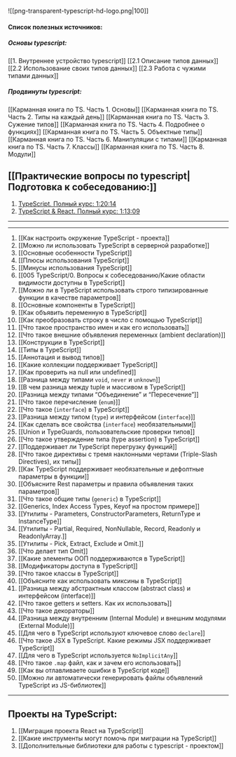 ![[png-transparent-typescript-hd-logo.png|100]]

#### Список полезных источников:

##### Основы typescript:
[[1. Внутреннее устройство typescript]]
[[2.1 Описание типов данных]]
[[2.2 Использование своих типов данных]]
[[2.3 Работа с чужими типами данных]]

##### Продвинуты typescript:
[[Карманная книга по TS. Часть 1. Основы]]
[[Карманная книга по TS. Часть 2. Типы на каждый день]]
[[Карманная книга по TS. Часть 3. Сужение типов]]
[[Карманная книга по TS. Часть 4. Подробнее о функциях]]
[[Карманная книга по TS. Часть 5. Объектные типы]]
[[Карманная книга по TS. Часть 6. Манипуляции с типами]]
[[Карманная книга по TS. Часть 7. Классы]]
[[Карманная книга по TS. Часть 8. Модули]]

## [[Практические вопросы по typescript|Подготовка к собеседованию:]]

1. [TypeScript. Полный курс: 1:20:14](https://www.youtube.com/watch?v=5QnZ9AyDW6c&list=PLNkWIWHIRwMFKmmIPVaCPpusgloMMgxN2&index=10)
2. [TypeScript & React. Полный курс: 1:13:09](https://www.youtube.com/watch?v=xL-a5Tox7Qw&list=PLNkWIWHIRwMFKmmIPVaCPpusgloMMgxN2&index=11)

___
____

1. [[Как настроить окружение TypeScript - проекта]]
2. [[Можно ли использовать TypeScript в серверной разработке]]
3. [[Основные особенности TypeScript]]
4. [[Плюсы использования TypeScript]]
5. [[Минусы использования TypeScript]]
6. [[005 TypeScript/0. Вопросы к собеседованию/Какие области видимости доступны в TypeScript]]
7. [[Можно ли в TypeScript использовать строго типизированные функции в качестве параметров]]
8. [[Основные компоненты в TypeScript]]
9. [[Как объявить переменную в TypeScript]]
10. [[Как преобразовать строку в число с помощью TypeScript]]
11. [[Что такое пространство имен и как его использовать]]
12. [[Что такое внешние объявления переменных (ambient declaration)]]
13. [[Конструкции в TypeScript]]
14. [[Типы в TypeScript]]
15. [[Аннотация и вывод типов]]
16. [[Какие коллекции поддерживает TypeScript]]
17. [[Как проверить на null или undefined]]
18. [[Разница между типами `void`, `never` и `unknown`]]
19. [[В чем разница между tuple и массивом в TypeScript]]
20. [[Разница между типами “Объединение” и “Пересечение”]]
21. [[Что такое перечисление (`enum`)]]
22. [[Что такое (`interface`) в TypeScript]]
23. [[Разница между типом (`type`) и интерфейсом (`interface`)]]
24. [[Как сделать все свойства (`interface`) необязательными]]
25. [[Union и TypeGuards, пользовательские проверки типов]]
26. [[Что такое утверждение типа (type assertion) в TypeScript]]
27. [[Поддерживает ли TypeScript перегрузку функций]]
28. [[Что такое директивы с тремя наклонными чертами (Triple-Slash Directives), их типы]]
29. [[Как TypeScript поддерживает необязательные и дефолтные параметры в функции]]
30. [[Объясните Rest параметры и правила объявления таких параметров]]
31. [[Что такое общие типы (`generic`) в TypeScript]]
32. [[Generics, Index Access Types, Keyof на простом примере]]
33. [[Утилиты - Parameters, ConstructorParameters, ReturnType и InstanceType]]
34. [[Утилиты - Partial, Required, NonNullable, Record, Readonly и ReadonlyArray.]]
35. [[Утилиты - Pick, Extract, Exclude и Omit.]]
36. [[Что делает тип Omit]]
37. [[Какие элементы ООП поддерживаются в TypeScript]]
38. [[Модификаторы доступа в TypeScript]]
39. [[Что такое классы в TypeScript]]
40. [[Объясните как использовать миксины в TypeScript]]
41. [[Разница между абстрактным классом (abstract class) и интерфейсом (interface)]]
42. [[Что такое getters и setters. Как их использовать]]
43. [[Что такое декораторы]]
44. [[Разница между внутренним (Internal Module) и внешним модулями (External Module)]]
45. [[Для чего в TypeScript используют ключевое слово `declare`]]
46. [[Что такое JSX в TypeScript. Какие режимы JSX поддерживает TypeScript]]
47. [[Для чего в TypeScript используется `NoImplicitAny`]]
48. [[Что такое `.map` файл, как и зачем его использовать]]
49. [[Как вы отлавливаете ошибки в TypeScript коде]]
50. [[Можно ли автоматически генерировать файлы объявлений TypeScript из JS-библиотек]]

___
## Проекты на TypeScript:

1. [[Миграция проекта React на TypeScript]]
2. [[Какие инструменты могут помочь при миграции на TypeScript]]
3. [[Дополнительные библиотеки для работы с typescript - проектом]]

